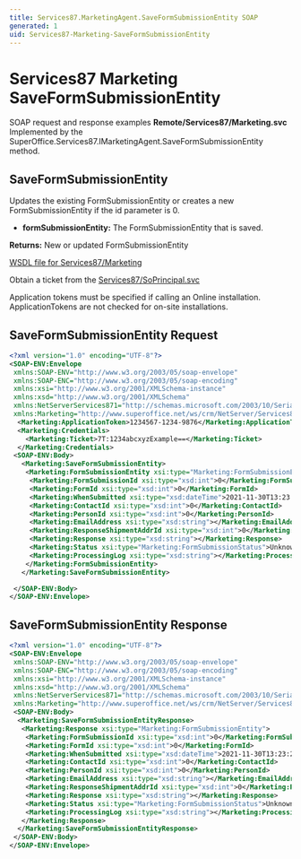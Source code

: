 ```yaml
---
title: Services87.MarketingAgent.SaveFormSubmissionEntity SOAP
generated: 1
uid: Services87-Marketing-SaveFormSubmissionEntity
---
```


# Services87 Marketing SaveFormSubmissionEntity

SOAP request and response examples **Remote/Services87/Marketing.svc**
Implemented by the <see cref="M:SuperOffice.Services87.IMarketingAgent.SaveFormSubmissionEntity">SuperOffice.Services87.IMarketingAgent.SaveFormSubmissionEntity</see> method.

## SaveFormSubmissionEntity

Updates the existing FormSubmissionEntity or creates a new FormSubmissionEntity if the id parameter is 0.

* **formSubmissionEntity:** The FormSubmissionEntity that is saved.

**Returns:** New or updated FormSubmissionEntity


[WSDL file for Services87/Marketing](../Services87-Marketing.md)

Obtain a ticket from the [Services87/SoPrincipal.svc](../SoPrincipal/index.md)

Application tokens must be specified if calling an Online installation. ApplicationTokens are not checked for on-site installations.

## SaveFormSubmissionEntity Request

```xml
<?xml version="1.0" encoding="UTF-8"?>
<SOAP-ENV:Envelope
 xmlns:SOAP-ENV="http://www.w3.org/2003/05/soap-envelope"
 xmlns:SOAP-ENC="http://www.w3.org/2003/05/soap-encoding"
 xmlns:xsi="http://www.w3.org/2001/XMLSchema-instance"
 xmlns:xsd="http://www.w3.org/2001/XMLSchema"
 xmlns:NetServerServices871="http://schemas.microsoft.com/2003/10/Serialization/"
 xmlns:Marketing="http://www.superoffice.net/ws/crm/NetServer/Services87">
  <Marketing:ApplicationToken>1234567-1234-9876</Marketing:ApplicationToken>
  <Marketing:Credentials>
    <Marketing:Ticket>7T:1234abcxyzExample==</Marketing:Ticket>
  </Marketing:Credentials>
 <SOAP-ENV:Body>
   <Marketing:SaveFormSubmissionEntity>
    <Marketing:FormSubmissionEntity xsi:type="Marketing:FormSubmissionEntity">
     <Marketing:FormSubmissionId xsi:type="xsd:int">0</Marketing:FormSubmissionId>
     <Marketing:FormId xsi:type="xsd:int">0</Marketing:FormId>
     <Marketing:WhenSubmitted xsi:type="xsd:dateTime">2021-11-30T13:23:21Z</Marketing:WhenSubmitted>
     <Marketing:ContactId xsi:type="xsd:int">0</Marketing:ContactId>
     <Marketing:PersonId xsi:type="xsd:int">0</Marketing:PersonId>
     <Marketing:EmailAddress xsi:type="xsd:string"></Marketing:EmailAddress>
     <Marketing:ResponseShipmentAddrId xsi:type="xsd:int">0</Marketing:ResponseShipmentAddrId>
     <Marketing:Response xsi:type="xsd:string"></Marketing:Response>
     <Marketing:Status xsi:type="Marketing:FormSubmissionStatus">Unknown</Marketing:Status>
     <Marketing:ProcessingLog xsi:type="xsd:string"></Marketing:ProcessingLog>
    </Marketing:FormSubmissionEntity>
   </Marketing:SaveFormSubmissionEntity>

 </SOAP-ENV:Body>
</SOAP-ENV:Envelope>

```


## SaveFormSubmissionEntity Response

```xml
<?xml version="1.0" encoding="UTF-8"?>
<SOAP-ENV:Envelope
 xmlns:SOAP-ENV="http://www.w3.org/2003/05/soap-envelope"
 xmlns:SOAP-ENC="http://www.w3.org/2003/05/soap-encoding"
 xmlns:xsi="http://www.w3.org/2001/XMLSchema-instance"
 xmlns:xsd="http://www.w3.org/2001/XMLSchema"
 xmlns:NetServerServices871="http://schemas.microsoft.com/2003/10/Serialization/"
 xmlns:Marketing="http://www.superoffice.net/ws/crm/NetServer/Services87">
 <SOAP-ENV:Body>
  <Marketing:SaveFormSubmissionEntityResponse>
   <Marketing:Response xsi:type="Marketing:FormSubmissionEntity">
    <Marketing:FormSubmissionId xsi:type="xsd:int">0</Marketing:FormSubmissionId>
    <Marketing:FormId xsi:type="xsd:int">0</Marketing:FormId>
    <Marketing:WhenSubmitted xsi:type="xsd:dateTime">2021-11-30T13:23:21Z</Marketing:WhenSubmitted>
    <Marketing:ContactId xsi:type="xsd:int">0</Marketing:ContactId>
    <Marketing:PersonId xsi:type="xsd:int">0</Marketing:PersonId>
    <Marketing:EmailAddress xsi:type="xsd:string"></Marketing:EmailAddress>
    <Marketing:ResponseShipmentAddrId xsi:type="xsd:int">0</Marketing:ResponseShipmentAddrId>
    <Marketing:Response xsi:type="xsd:string"></Marketing:Response>
    <Marketing:Status xsi:type="Marketing:FormSubmissionStatus">Unknown</Marketing:Status>
    <Marketing:ProcessingLog xsi:type="xsd:string"></Marketing:ProcessingLog>
   </Marketing:Response>
  </Marketing:SaveFormSubmissionEntityResponse>
 </SOAP-ENV:Body>
</SOAP-ENV:Envelope>

```

